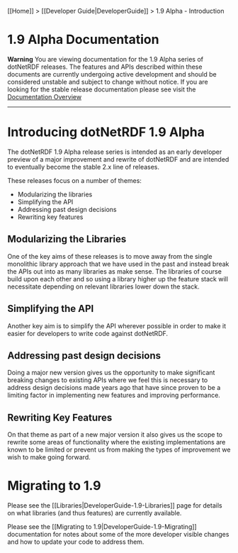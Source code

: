 [[Home]] > [[Developer Guide|DeveloperGuide]] > 1.9 Alpha - Introduction

# 1.9 Alpha Documentation

**Warning** You are viewing documentation for the 1.9 Alpha series of dotNetRDF releases.  The features and APIs described within these documents are currently undergoing active development and should be considered unstable and subject to change without notice.  If you are looking for the stable release documentation please see visit the [Documentation Overview](../../Home)

----

# Introducing dotNetRDF 1.9 Alpha

The dotNetRDF 1.9 Alpha release series is intended as an early developer preview of a major improvement and rewrite of dotNetRDF and are intended to eventually become the stable 2.x line of releases.

These releases focus on a number of themes:

* Modularizing the libraries
* Simplifying the API
* Addressing past design decisions
* Rewriting key features

## Modularizing the Libraries

One of the key aims of these releases is to move away from the single monolithic library approach that we have used in the past and instead break the APIs out into as many libraries as make sense.  The libraries of course build upon each other and so using a library higher up the feature stack will necessitate depending on relevant libraries lower down the stack.

## Simplifying the API

Another key aim is to simplify the API wherever possible in order to make it easier for developers to write code against dotNetRDF.

## Addressing past design decisions

Doing a major new version gives us the opportunity to make significant breaking changes to existing APIs where we feel this is necessary to address design decisions made years ago that have since proven to be a limiting factor in implementing new features and improving performance.

## Rewriting Key Features

On that theme as part of a new major version it also gives us the scope to rewrite some areas of functionality where the existing implementations are known to be limited or prevent us from making the types of improvement we wish to make going forward.

# Migrating to 1.9

Please see the [[Libraries|DeveloperGuide-1.9-Libraries]] page for details on what libraries (and thus features) are currently available.

Please see the [[Migrating to 1.9|DeveloperGuide-1.9-Migrating]] documentation for notes about some of the more developer visible changes and how to update your code to address them.